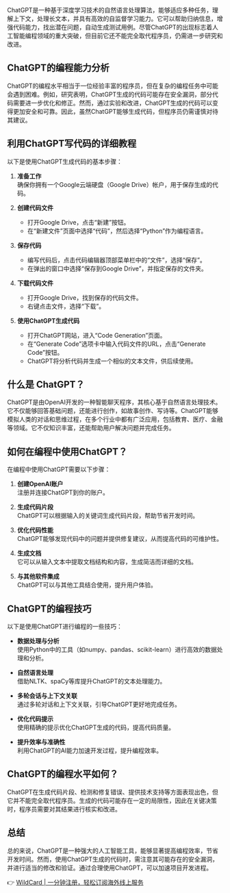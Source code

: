 ChatGPT是一种基于深度学习技术的自然语言处理算法，能够适应多种任务，理解上下文，处理长文本，并具有高效的自监督学习能力。它可以帮助归纳信息，增强代码能力，找出潜在问题，自动生成测试用例。尽管ChatGPT的出现标志着人工智能编程领域的重大突破，但目前它还不能完全取代程序员，仍需进一步研究和改进。

## ChatGPT的编程能力分析

ChatGPT的编程水平相当于一位经验丰富的程序员，但在复杂的编程任务中可能会遇到困难。例如，研究表明，ChatGPT生成的代码可能存在安全漏洞，部分代码需要进一步优化和修正。然而，通过实验和改进，ChatGPT生成的代码可以变得更加安全和可靠。因此，虽然ChatGPT能够生成代码，但程序员仍需谨慎对待其建议。

## 利用ChatGPT写代码的详细教程

以下是使用ChatGPT生成代码的基本步骤：

1. **准备工作**  
   确保你拥有一个Google云端硬盘（Google Drive）帐户，用于保存生成的代码。

2. **创建代码文件**  
   - 打开Google Drive，点击“新建”按钮。
   - 在“新建文件”页面中选择“代码”，然后选择“Python”作为编程语言。

3. **保存代码**  
   - 编写代码后，点击代码编辑器顶部菜单栏中的“文件”，选择“保存”。
   - 在弹出的窗口中选择“保存到Google Drive”，并指定保存的文件夹。

4. **下载代码文件**  
   - 打开Google Drive，找到保存的代码文件。
   - 右键点击文件，选择“下载”。

5. **使用ChatGPT生成代码**  
   - 打开ChatGPT网站，进入“Code Generation”页面。
   - 在“Generate Code”选项卡中输入代码文件的URL，点击“Generate Code”按钮。
   - ChatGPT将分析代码并生成一个相似的文本文件，供后续使用。

## 什么是 ChatGPT？

ChatGPT是由OpenAI开发的一种智能聊天程序，其核心基于自然语言处理技术。它不仅能够回答基础问题，还能进行创作，如故事创作、写诗等。ChatGPT能够模拟人类的对话和思维过程，在多个行业中都有广泛应用，包括教育、医疗、金融等领域。它不仅知识丰富，还能帮助用户解决问题并完成任务。

## 如何在编程中使用ChatGPT？

在编程中使用ChatGPT需要以下步骤：

1. **创建OpenAI账户**  
   注册并连接ChatGPT到你的账户。

2. **生成代码片段**  
   ChatGPT可以根据输入的关键词生成代码片段，帮助节省开发时间。

3. **优化代码性能**  
   ChatGPT能够发现代码中的问题并提供修复建议，从而提高代码的可维护性。

4. **生成文档**  
   它可以从输入文本中提取文档结构和内容，生成简洁而详细的文档。

5. **与其他软件集成**  
   ChatGPT可以与其他工具结合使用，提升用户体验。

## ChatGPT的编程技巧

以下是使用ChatGPT进行编程的一些技巧：

- **数据处理与分析**  
  使用Python中的工具（如numpy、pandas、scikit-learn）进行高效的数据处理和分析。

- **自然语言处理**  
  借助NLTK、spaCy等库提升ChatGPT的文本处理能力。

- **多轮会话与上下文关联**  
  通过多轮对话和上下文关联，引导ChatGPT更好地完成任务。

- **优化代码提示**  
  使用精确的提示优化ChatGPT生成的代码，提高代码质量。

- **提升效率与准确性**  
  利用ChatGPT的AI能力加速开发过程，提升编程效率。

## ChatGPT的编程水平如何？

ChatGPT在生成代码片段、检测和修复错误、提供技术支持等方面表现出色，但它并不能完全取代程序员。生成的代码可能存在一定的局限性，因此在关键决策时，程序员需要对其结果进行核实和改进。

## 总结

总的来说，ChatGPT是一种强大的人工智能工具，能够显著提高编程效率，节省开发时间。然而，使用ChatGPT生成的代码时，需注意其可能存在的安全漏洞，并进行适当的修改和验证。通过合理使用ChatGPT，可以加速项目开发进程。

👉 [WildCard | 一分钟注册，轻松订阅海外线上服务](https://bit.ly/bewildcard)